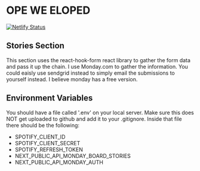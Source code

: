 # OPE WE ELOPED

[![Netlify Status](https://api.netlify.com/api/v1/badges/5166fd42-34fe-4e8f-9b82-4a44d094c142/deploy-status)](https://app.netlify.com/sites/opeweeloped/deploys)

## Stories Section

This section uses the react-hook-form react library to gather the form data and pass it up the chain. I use Monday.com to gather the information. You could eaisly use sendgrid instead to simply email the submissions to yourself instead. I believe monday has a free version.

## Environment Variables

You should have a file called '.env' on your local server. Make sure this does NOT get uploaded to github and add it to your .gitignore. Inside that file there should be the following:

- SPOTIFY_CLIENT_ID
- SPOTIFY_CLIENT_SECRET
- SPOTIFY_REFRESH_TOKEN
- NEXT_PUBLIC_API_MONDAY_BOARD_STORIES
- NEXT_PUBLIC_API_MONDAY_AUTH
